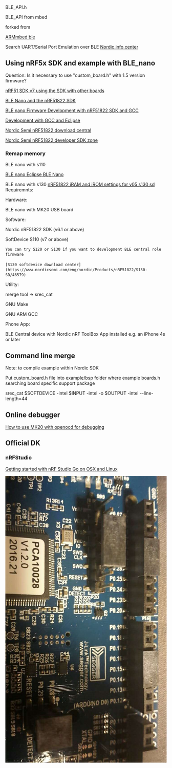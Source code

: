 # 
BLE_API.h

BLE_API from mbed

forked from 

[ARMmbed ble](https://github.com/ARMmbed/ble)

Search UART/Serial Port Emulation over BLE
[Nordic info center](http://infocenter.nordicsemi.com/index.jsp?topic=%2Fcom.nordic.infocenter.sdk5.v11.0.0%2Findex.html)


## Using nRF5x SDK and example with BLE_nano

Question: Is it necessary to use "custom\_board.h" with 1.5 version firmware?

[nRF51 SDK v7 using the SDK with other boards](http://developer.nordicsemi.com/nRF51_SDK/nRF51_SDK_v7.x.x/doc/7.0.1/s110/html/a00018.html)

[BLE Nano and the nRF51822 SDK](https://gist.github.com/george-hawkins/f77054c71a046c5b5f83)

[BLE nano Firmware Development with nRF51822 SDK and GCC](http://redbearlab.com/nrf51822-sdk/)

[Development with GCC and Eclipse](https://devzone.nordicsemi.com/tutorials/7/)

[Nordic Semi nRF51822 download central](https://www.nordicsemi.com/eng/Products/Bluetooth-Smart-Bluetooth-low-energy/nRF51822)

[Nordic Semi nRF51822 developer SDK zone](http://developer.nordicsemi.com/)

### Remap memory 

BLE nano with s110

[BLE nano Eclipse BLE Nano](http://blog.blecentral.com/2015/06/05/eclipse_ble_nano/)

BLE nano with s130
[nRF51822 iRAM and iROM settings for v05 s130 sd](https://devzone.nordicsemi.com/question/15994/nrf51822-iram-and-irom-settings-for-v05-s130-sd/)
Requiremnts:

Hardware: 
  
  BLE nano with MK20 USB board

Software:

  Nordic nRF51822 SDK (v6.1 or above)

  SoftDevice S110 (v7 or above)

    You can try S120 or S130 if you want to development BLE central role firmware

    [S130 softdevice download center](https://www.nordicsemi.com/eng/nordic/Products/nRF51822/S130-SD/46579)
Utility:

  merge tool -> srec\_cat

  GNU Make

  GNU ARM GCC

Phone App:

  BLE Central device with Nordic nRF ToolBox App installed e.g. an iPhone 4s or later


## Command line merge

Note: to compile example within Nordic SDK

Put custom_board.h file into example/bsp folder where example boards.h searching board specific support package

srec_cat $SOFTDEVICE -intel $INPUT -intel -o $OUTPUT -intel --line-length=44


## Online debugger

[How to use MK20 with openocd for debugging](https://developer.mbed.org/questions/4934/How-to-use-MK20-with-openocd-for-debuggi/)


## Official DK

### nRFStudio

[Getting started with nRF Studio Go on OSX and Linux](https://github.com/tigoe/BLEDocs/wiki/Getting-Started-with-nRF-Studio-Go-on-OSX-and-Linux)

![Board type indicator](https://github.com/IanBoyanZhang/Artemis/blob/master/redBearLab/images/pca10028.jpeg?raw=true)
